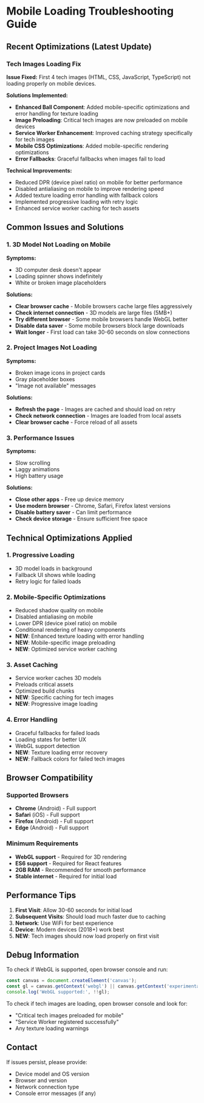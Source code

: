 # Mobile Loading Troubleshooting Guide

## Recent Optimizations (Latest Update)

### Tech Images Loading Fix
**Issue Fixed:** First 4 tech images (HTML, CSS, JavaScript, TypeScript) not loading properly on mobile devices.

**Solutions Implemented:**
- **Enhanced Ball Component**: Added mobile-specific optimizations and error handling for texture loading
- **Image Preloading**: Critical tech images are now preloaded on mobile devices
- **Service Worker Enhancement**: Improved caching strategy specifically for tech images
- **Mobile CSS Optimizations**: Added mobile-specific rendering optimizations
- **Error Fallbacks**: Graceful fallbacks when images fail to load

**Technical Improvements:**
- Reduced DPR (device pixel ratio) on mobile for better performance
- Disabled antialiasing on mobile to improve rendering speed
- Added texture loading error handling with fallback colors
- Implemented progressive loading with retry logic
- Enhanced service worker caching for tech assets

## Common Issues and Solutions

### 1. 3D Model Not Loading on Mobile

**Symptoms:**
- 3D computer desk doesn't appear
- Loading spinner shows indefinitely
- White or broken image placeholders

**Solutions:**
- **Clear browser cache** - Mobile browsers cache large files aggressively
- **Check internet connection** - 3D models are large files (5MB+)
- **Try different browser** - Some mobile browsers handle WebGL better
- **Disable data saver** - Some mobile browsers block large downloads
- **Wait longer** - First load can take 30-60 seconds on slow connections

### 2. Project Images Not Loading

**Symptoms:**
- Broken image icons in project cards
- Gray placeholder boxes
- "Image not available" messages

**Solutions:**
- **Refresh the page** - Images are cached and should load on retry
- **Check network connection** - Images are loaded from local assets
- **Clear browser cache** - Force reload of all assets

### 3. Performance Issues

**Symptoms:**
- Slow scrolling
- Laggy animations
- High battery usage

**Solutions:**
- **Close other apps** - Free up device memory
- **Use modern browser** - Chrome, Safari, Firefox latest versions
- **Disable battery saver** - Can limit performance
- **Check device storage** - Ensure sufficient free space

## Technical Optimizations Applied

### 1. Progressive Loading
- 3D model loads in background
- Fallback UI shows while loading
- Retry logic for failed loads

### 2. Mobile-Specific Optimizations
- Reduced shadow quality on mobile
- Disabled antialiasing on mobile
- Lower DPR (device pixel ratio) on mobile
- Conditional rendering of heavy components
- **NEW**: Enhanced texture loading with error handling
- **NEW**: Mobile-specific image preloading
- **NEW**: Optimized service worker caching

### 3. Asset Caching
- Service worker caches 3D models
- Preloads critical assets
- Optimized build chunks
- **NEW**: Specific caching for tech images
- **NEW**: Progressive image loading

### 4. Error Handling
- Graceful fallbacks for failed loads
- Loading states for better UX
- WebGL support detection
- **NEW**: Texture loading error recovery
- **NEW**: Fallback colors for failed tech images

## Browser Compatibility

### Supported Browsers
- **Chrome** (Android) - Full support
- **Safari** (iOS) - Full support
- **Firefox** (Android) - Full support
- **Edge** (Android) - Full support

### Minimum Requirements
- **WebGL support** - Required for 3D rendering
- **ES6 support** - Required for React features
- **2GB RAM** - Recommended for smooth performance
- **Stable internet** - Required for initial load

## Performance Tips

1. **First Visit**: Allow 30-60 seconds for initial load
2. **Subsequent Visits**: Should load much faster due to caching
3. **Network**: Use WiFi for best experience
4. **Device**: Modern devices (2018+) work best
5. **NEW**: Tech images should now load properly on first visit

## Debug Information

To check if WebGL is supported, open browser console and run:
```javascript
const canvas = document.createElement('canvas');
const gl = canvas.getContext('webgl') || canvas.getContext('experimental-webgl');
console.log('WebGL supported:', !!gl);
```

To check if tech images are loading, open browser console and look for:
- "Critical tech images preloaded for mobile"
- "Service Worker registered successfully"
- Any texture loading warnings

## Contact

If issues persist, please provide:
- Device model and OS version
- Browser and version
- Network connection type
- Console error messages (if any)
